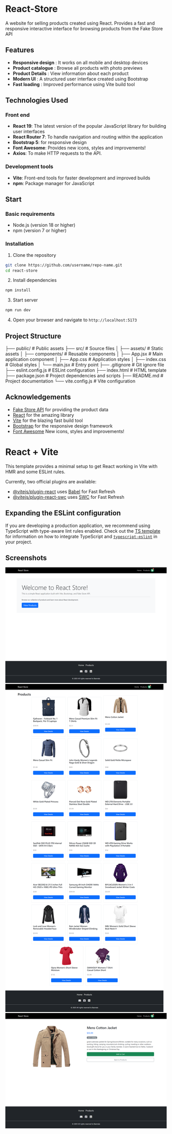 # React-Store
A website for selling products created using React.
Provides a fast and responsive interactive interface for browsing products from the Fake Store API
## Features
- **Responsive design** : It works on all mobile and desktop devices
- **Product catalogue** : Browse all products with photo previews
- **Product Details** : View information about each product
- **Modern UI** : A structured user interface created using Bootstrap
- **Fast loading** : Improved performance using Vite build tool
## Technologies Used
### Front end
- **React 19**: The latest version of the popular JavaScript library for building user interfaces
- **React Router 7**: To handle navigation and routing within the application
- **Bootstrap 5**: for responsive design 
- **Font Awesome**: Provides new icons, styles and improvements!
- **Axios**: To make HTTP requests to the API.
### Development tools
- **Vite**: Front-end tools for faster development and improved builds
- **npm**: Package manager for JavaScript
## Start

### Basic requirements
- Node.js (version 18 or higher)
- npm (version 7 or higher)
### Installation

1. Clone the repository
```bash
git clone https://github.com/username/repo-name.git
cd react-store
```

2. Install dependencies
```bash
npm install
```

3. Start server
```bash
npm run dev
```

4. Open your browser and navigate to `http://localhost:5173`

## Project Structure
├── public/              # Public assets
├── src/                 # Source files
│   ├── assets/          # Static assets
│   ├── components/      # Reusable components
│   ├── App.jsx          # Main application component
│   ├── App.css          # Application styles
│   ├── index.css        # Global styles
│   └── main.jsx         # Entry point
├── .gitignore           # Git ignore file
├── eslint.config.js     # ESLint configuration
├── index.html           # HTML template
├── package.json         # Project dependencies and scripts
├── README.md            # Project documentation
└── vite.config.js       # Vite configuration

## Acknowledgements
- [Fake Store API](https://fakestoreapi.com/) for providing the product data
- [React](https://reactjs.org/) for the amazing library
- [Vite](https://vitejs.dev/) for the blazing fast build tool
- [Bootstrap](https://getbootstrap.com/) for the responsive design framework
- [Font Awesome](https://fontawesome.com/) New icons, styles and improvements!

# React + Vite

This template provides a minimal setup to get React working in Vite with HMR and some ESLint rules.

Currently, two official plugins are available:

- [@vitejs/plugin-react](https://github.com/vitejs/vite-plugin-react/blob/main/packages/plugin-react) uses [Babel](https://babeljs.io/) for Fast Refresh
- [@vitejs/plugin-react-swc](https://github.com/vitejs/vite-plugin-react/blob/main/packages/plugin-react-swc) uses [SWC](https://swc.rs/) for Fast Refresh

## Expanding the ESLint configuration

If you are developing a production application, we recommend using TypeScript with type-aware lint rules enabled. Check out the [TS template](https://github.com/vitejs/vite/tree/main/packages/create-vite/template-react-ts) for information on how to integrate TypeScript and [`typescript-eslint`](https://typescript-eslint.io) in your project.

## Screenshots

![App Screenshot](screencapture-localhost-5173-2025-08-01-12_16_33.png)
![App Screenshot](screencapture-localhost-5173-products-2025-08-01-12_16_47.png)
![App Screenshot](screencapture-localhost-5173-product-3-2025-08-01-12_17_12.png)
